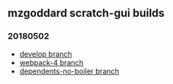 ## mzgoddard scratch-gui builds

### 20180502

- [develop branch](20180502/develop/)
- [webpack-4 branch](20180502/webpack-4/)
- [dependents-no-boiler branch](20180502/no-boiler/)
